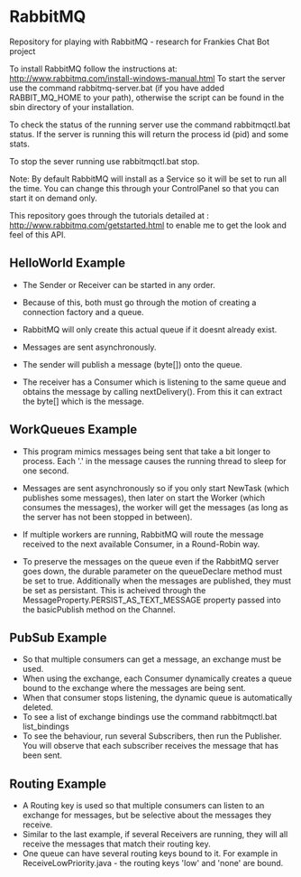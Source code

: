 RabbitMQ
========

Repository for playing with RabbitMQ - research for Frankies Chat Bot project

To install RabbitMQ follow the instructions at: http://www.rabbitmq.com/install-windows-manual.html
To start the server use the command rabbitmq-server.bat (if you have added RABBIT_MQ_HOME to your path), otherwise the script can be found in the sbin directory of your installation.

To check the status of the running server use the command rabbitmqctl.bat status. If the server is running this will return the process id (pid) and some stats.

To stop the sever running use rabbitmqctl.bat stop.

Note: By default RabbitMQ will install as a Service so it will be set to run all the time. You can change this through your ControlPanel so that you can start it on demand only.

This repository goes through the tutorials detailed at : http://www.rabbitmq.com/getstarted.html to enable me to get the look and feel of this API.


HelloWorld Example
------------------
* The Sender or Receiver can be started in any order.
* Because of this, both must go through the motion of creating a connection factory and a queue. 
* RabbitMQ will only create this actual queue if it doesnt already exist.

* Messages are sent asynchronously.

* The sender will publish a message (byte[]) onto the queue.

* The receiver has a Consumer which is listening to the same queue and obtains the message by calling nextDelivery(). From this it can extract the byte[] which is the message.

WorkQueues Example
------------------
* This program mimics messages being sent that take a bit longer to process. Each '.' in the message causes the running thread to sleep for one second. 

* Messages are sent asynchronously so if you only start NewTask (which publishes some messages), then later on start the Worker (which consumes the messages), the worker will get the messages (as long as the server has not been stopped in between).

* If multiple workers are running, RabbitMQ will route the message received to the next available Consumer, in a Round-Robin way.

* To preserve the messages on the queue even if the RabbitMQ server goes down, the durable parameter on the queueDeclare method must be set to true. Additionally when the messages are published, they must be set as persistant. This is acheived through the MessageProperty.PERSIST_AS_TEXT_MESSAGE property passed into the basicPublish method on the Channel.

PubSub Example
--------------
* So that multiple consumers can get a message, an exchange must be used.
* When using the exchange, each Consumer dynamically creates a queue bound to the exchange where the messages are being sent.
* When that consumer stops listening, the dynamic queue is automatically deleted.
* To see a list of exchange bindings use the command rabbitmqctl.bat list_bindings
* To see the behaviour, run several Subscribers, then run the Publisher. You will observe that each subscriber receives the message that has been sent.


Routing Example
---------------
* A Routing key is used so that multiple consumers can listen to an exchange for messages, but be selective about the messages they receive.
* Similar to the last example, if several Receivers are running, they will all receive the messages that match their routing key.
* One queue can have several routing keys bound to it. For example in ReceiveLowPriority.java - the routing keys 'low' and 'none' are bound. 
